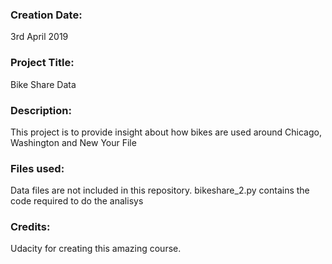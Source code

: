 ### Creation Date:
3rd April 2019

### Project Title: 
Bike Share Data

### Description:
This project is to provide insight about how bikes are used around Chicago, Washington and New Your File

### Files used:
Data files are not included in this repository.
bikeshare_2.py contains the code required to do the analisys

### Credits:
Udacity for creating this amazing course.

